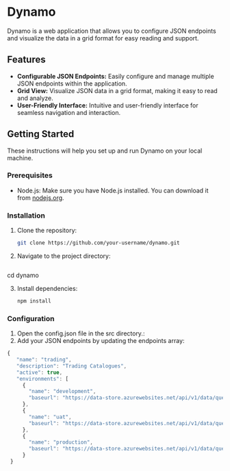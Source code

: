# Dynamo

Dynamo is a web application that allows you to configure JSON endpoints and visualize the data in a grid format for easy reading and support.

## Features

- **Configurable JSON Endpoints:** Easily configure and manage multiple JSON endpoints within the application.
- **Grid View:** Visualize JSON data in a grid format, making it easy to read and analyze.
- **User-Friendly Interface:** Intuitive and user-friendly interface for seamless navigation and interaction.

## Getting Started

These instructions will help you set up and run Dynamo on your local machine.

### Prerequisites

- Node.js: Make sure you have Node.js installed. You can download it from [nodejs.org](https://nodejs.org/).

### Installation

1. Clone the repository:

   ```bash
   git clone https://github.com/your-username/dynamo.git
   
2. Navigate to the project directory:
   ```bash
  cd dynamo
  
3. Install dependencies:
   ```bash
   npm install

### Configuration
1. Open the config.json file in the src directory.:
2. Add your JSON endpoints by updating the endpoints array:
```javascript
{
   "name": "trading",
   "description": "Trading Catalogues",
   "active": true,
   "environments": [
     {
       "name": "development",
       "baseurl": "https://data-store.azurewebsites.net/api/v1/data/query?"
     },
     {
       "name": "uat",
       "baseurl": "https://data-store.azurewebsites.net/api/v1/data/query?"
     },
     {
       "name": "production",
       "baseurl": "https://data-store.azurewebsites.net/api/v1/data/query?"
     }
 }
   
